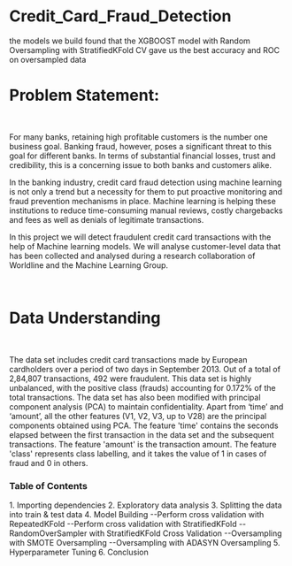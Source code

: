# Credit_Card_Fraud_Detection
 the models we build found that the XGBOOST model with Random Oversampling with StratifiedKFold CV gave us the best accuracy and ROC on oversampled data
<br>
<h1>Problem Statement:</h1>
<br>
<p> For many banks, retaining high profitable customers is the number one business goal. Banking fraud, however, poses a significant threat to this goal for different banks. In terms of substantial financial losses, trust and credibility, this is a concerning issue to both banks and customers alike.

In the banking industry, credit card fraud detection using machine learning is not only a trend but a necessity for them to put proactive monitoring and fraud prevention mechanisms in place. Machine learning is helping these institutions to reduce time-consuming manual reviews, costly chargebacks and fees as well as denials of legitimate transactions.

In this project we will detect fraudulent credit card transactions with the help of Machine learning models. We will analyse customer-level data that has been collected and analysed during a research collaboration of Worldline and the Machine Learning Group.</p>
<br>

<h1>Data Understanding </h1>
<br>
<p>The data set includes credit card transactions made by European cardholders over a period of two days in September 2013. Out of a total of 2,84,807 transactions, 492 were fraudulent. This data set is highly unbalanced, with the positive class (frauds) accounting for 0.172% of the total transactions. The data set has also been modified with principal component analysis (PCA) to maintain confidentiality. Apart from ‘time’ and ‘amount’, all the other features (V1, V2, V3, up to V28) are the principal components obtained using PCA. The feature 'time' contains the seconds elapsed between the first transaction in the data set and the subsequent transactions. The feature 'amount' is the transaction amount. The feature 'class' represents class labelling, and it takes the value of 1 in cases of fraud and 0 in others.</p>

<h3>Table of Contents</h3>
<p>
1. Importing dependencies
2. Exploratory data analysis
3. Splitting the data into train & test data
4. Model Building
    --Perform cross validation with RepeatedKFold
    --Perform cross validation with StratifiedKFold
    --RandomOverSampler with StratifiedKFold Cross Validation
    --Oversampling with SMOTE Oversampling
    --Oversampling with ADASYN Oversampling
5. Hyperparameter Tuning
6. Conclusion
</p>
